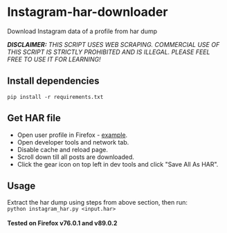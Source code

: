 # Instagram-har-downloader
Download Instagram data of a profile from har dump

_**DISCLAIMER:** THIS SCRIPT USES WEB SCRAPING. COMMERCIAL USE OF THIS SCRIPT IS STRICTLY PROHIBITED AND IS ILLEGAL. PLEASE FEEL FREE TO USE IT FOR LEARNING!_

## Install dependencies
`pip install -r requirements.txt`

## Get HAR file
- Open user profile in Firefox - [example](https://www.instagram.com/gaurav.sai.ni.hai/).
- Open developer tools and network tab.
- Disable cache and reload page.
- Scroll down till all posts are downloaded.
- Click the gear icon on top left in dev tools and click "Save All As HAR".

## Usage
Extract the har dump using steps from above section, then run:<br/>
`python instagram_har.py <input.har>`
<br/>
<br/>
**Tested on Firefox v76.0.1 and v89.0.2**
